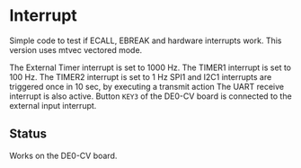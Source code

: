 # Interrupt

Simple code to test if ECALL, EBREAK and hardware interrupts work.
This version uses mtvec vectored mode.

The External Timer interrupt is set to 1000 Hz.
The TIMER1 interrupt is set to 100 Hz.
The TIMER2 interrupt is set to 1 Hz
SPI1 and I2C1 interrupts are triggered once in 10 sec, by executing a transmit action
The UART receive interrupt is also active.
Button `KEY3` of the DE0-CV board is connected to the external input interrupt.

## Status

Works on the DE0-CV board.
